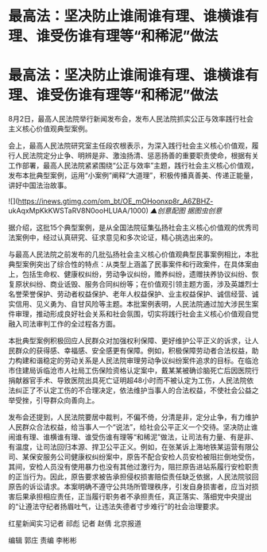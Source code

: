 # 最高法：坚决防止谁闹谁有理、谁横谁有理、谁受伤谁有理等“和稀泥”做法

# 最高法：坚决防止谁闹谁有理、谁横谁有理、谁受伤谁有理等“和稀泥”做法

8月2日，最高人民法院举行新闻发布会，发布人民法院抓实公正与效率践行社会主义核心价值观典型案例。

会上，最高人民法院研究室主任段农根表示，为深入践行社会主义核心价值观，履行人民法院定分止争、明辨是非、激浊扬清、惩恶扬善的重要职责使命，根据有关工作部署，最高人民法院紧紧围绕“公正与效率”主题，践行社会主义核心价值观，发布本批典型案例，运用“小案例”阐释“大道理”，积极传播真善美、传递正能量，讲好中国法治故事。

![](https://inews.gtimg.com/om_bt/OE_mOHoonxp8r_A6ZBHZ-
ukAqxMpKkKWSTaRV8N0ooHLUAA/1000) _▲创意配图 据图虫创意_

据介绍，这批15个典型案例，是从全国法院征集弘扬社会主义核心价值观的优秀司法案例中，经过认真研究、征求意见和多次论证，精心挑选出来的。

与最高人民法院之前发布的几批弘扬社会主义核心价值观典型民事案例相比，本批典型案例突出了综合性的特点：从类型上涵盖了民事案件和行政案件，在具体案由上，包括生命权、健康权纠纷，劳动争议纠纷，赡养纠纷，遗赠扶养协议纠纷、恢复原状纠纷、商业诋毁、服务合同纠纷等；在价值观引领主题方面，涉及英雄烈士名誉荣誉保护、劳动者权益保护、老年人权益保护、业主权益保护、诚信经营、诚实信用、见义勇为、自甘风险等主题。本批案例表明，人民法院通过加大涉民生案件审理，推动形成良好社会关系和社会氛围，切实将践行社会主义核心价值观自觉融入司法审判工作的全过程各方面。

本批典型案例积极回应人民群众对加强权利保障、更好维护公平正义的诉求，让人民群众的获得感、幸福感、安全感更有保障。例如，积极保障劳动者合法权益，助力构建和谐稳定的劳动关系是人民法院审理劳动争议纠纷案件追求的目标。在临沧市住建局诉临沧市人社局工伤保险资格认定案中，戴某某被确诊脑死亡后因医院行捐献器官手术、导致医院出具死亡证明超48小时而不被认定为工伤，人民法院依法纠正了不认定工伤的不合理决定，依法维护当事人的合法权益，不使社会公益之举受挫，引导群众向善向上。

发布会还提到，人民法院要居中裁判，不偏不倚，分清是非，定分止争，有力维护人民群众合法权益，给当事人一个“说法”，给社会公平正义一个交待。坚决防止谁闹谁有理、谁横谁有理、谁受伤谁有理等“和稀泥”做法，让司法有力量、有是非、有温度，让司法回归本源、捍卫公平正义。例如，在张某诉上海地铁某运营有限公司、某保安服务公司健康权纠纷案中，原告不配合安检人员安检被阻拦倒地受伤，其间，安检人员没有使用暴力也没有其他过激行为，阻拦原告进站系履行安检职责的正当行为。因此，原告要求被告承担侵权损害赔偿责任缺乏依据，人民法院驳回原告的诉讼请求。本案明确不遵守公共场所管理秩序，引发自身损害者，应当对损害后果承担相应责任，正当履行职务者不承担责任，真正落实、落细党中央提出的“让遵法守纪者扬眉吐气，让违法失德者寸步难行”的社会治理要求。

红星新闻实习记者 祁彪 记者 赵倩 北京报道

编辑 郭庄 责编 李彬彬

